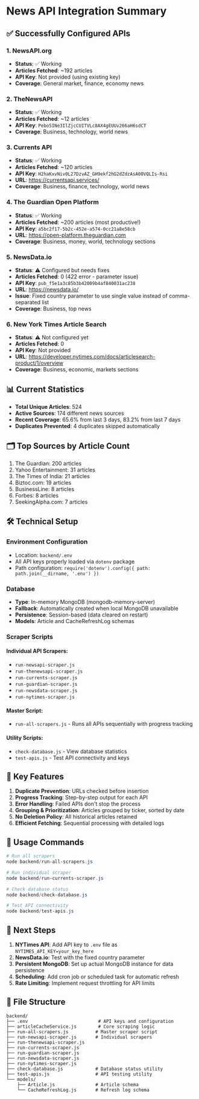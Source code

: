 # News API Integration Summary

## ✅ Successfully Configured APIs

### 1. **NewsAPI.org**
- **Status**: ✅ Working
- **Articles Fetched**: ~192 articles
- **API Key**: Not provided (using existing key)
- **Coverage**: General market, finance, economy news

### 2. **TheNewsAPI**
- **Status**: ✅ Working  
- **Articles Fetched**: ~12 articles
- **API Key**: `Pebo5INe3IlZjcCUITVLc8AX4gEUUv266aH6sdCT`
- **Coverage**: Business, technology, world news

### 3. **Currents API**
- **Status**: ✅ Working
- **Articles Fetched**: ~120 articles
- **API Key**: `H2haKxvNiv0L27DzvAZ_GH9ekf2hG2dZdzAsA00VQLIs-Rsi`
- **URL**: https://currentsapi.services/
- **Coverage**: Business, finance, technology, world news

### 4. **The Guardian Open Platform**
- **Status**: ✅ Working
- **Articles Fetched**: ~200 articles (most productive!)
- **API Key**: `a5bc2f17-5b2c-452e-a574-0cc21a8e58cb`
- **URL**: https://open-platform.theguardian.com
- **Coverage**: Business, money, world, technology sections

### 5. **NewsData.io**
- **Status**: ⚠️ Configured but needs fixes
- **Articles Fetched**: 0 (422 error - parameter issue)
- **API Key**: `pub_f5e1a3c85b3b42009b4af840031ac238`
- **URL**: https://newsdata.io/
- **Issue**: Fixed country parameter to use single value instead of comma-separated list
- **Coverage**: Business, top news

### 6. **New York Times Article Search**
- **Status**: ⚠️ Not configured yet
- **Articles Fetched**: 0
- **API Key**: Not provided
- **URL**: https://developer.nytimes.com/docs/articlesearch-product/1/overview
- **Coverage**: Business, economic, markets sections

## 📊 Current Statistics

- **Total Unique Articles**: 524
- **Active Sources**: 174 different news sources
- **Recent Coverage**: 65.6% from last 3 days, 83.2% from last 7 days
- **Duplicates Prevented**: 4 duplicates skipped automatically

## 🗂️ Top Sources by Article Count

1. The Guardian: 200 articles
2. Yahoo Entertainment: 31 articles
3. The Times of India: 21 articles
4. Biztoc.com: 19 articles
5. BusinessLine: 8 articles
6. Forbes: 8 articles
7. SeekingAlpha.com: 7 articles

## 🛠️ Technical Setup

### Environment Configuration
- Location: `backend/.env`
- All API keys properly loaded via `dotenv` package
- Path configuration: `require('dotenv').config({ path: path.join(__dirname, '.env') })`

### Database
- **Type**: In-memory MongoDB (mongodb-memory-server)
- **Fallback**: Automatically created when local MongoDB unavailable
- **Persistence**: Session-based (data cleared on restart)
- **Models**: Article and CacheRefreshLog schemas

### Scraper Scripts

#### Individual API Scrapers:
- `run-newsapi-scraper.js`
- `run-thenewsapi-scraper.js`
- `run-currents-scraper.js`
- `run-guardian-scraper.js`
- `run-newsdata-scraper.js`
- `run-nytimes-scraper.js`

#### Master Script:
- `run-all-scrapers.js` - Runs all APIs sequentially with progress tracking

#### Utility Scripts:
- `check-database.js` - View database statistics
- `test-apis.js` - Test API connectivity and keys

## 🔧 Key Features

1. **Duplicate Prevention**: URLs checked before insertion
2. **Progress Tracking**: Step-by-step output for each API
3. **Error Handling**: Failed APIs don't stop the process
4. **Grouping & Prioritization**: Articles grouped by ticker, sorted by date
5. **No Deletion Policy**: All historical articles retained
6. **Efficient Fetching**: Sequential processing with detailed logs

## 📝 Usage Commands

```powershell
# Run all scrapers
node backend/run-all-scrapers.js

# Run individual scraper
node backend/run-currents-scraper.js

# Check database status
node backend/check-database.js

# Test API connectivity
node backend/test-apis.js
```

## 🎯 Next Steps

1. **NYTimes API**: Add API key to `.env` file as `NYTIMES_API_KEY=your_key_here`
2. **NewsData.io**: Test with the fixed country parameter
3. **Persistent MongoDB**: Set up actual MongoDB instance for data persistence
4. **Scheduling**: Add cron job or scheduled task for automatic refresh
5. **Rate Limiting**: Implement request throttling for API limits

## 📂 File Structure

```
backend/
├── .env                          # API keys and configuration
├── articleCacheService.js        # Core scraping logic
├── run-all-scrapers.js          # Master scraper script
├── run-newsapi-scraper.js       # Individual scrapers
├── run-thenewsapi-scraper.js
├── run-currents-scraper.js
├── run-guardian-scraper.js
├── run-newsdata-scraper.js
├── run-nytimes-scraper.js
├── check-database.js            # Database status utility
├── test-apis.js                 # API testing utility
└── models/
    ├── Article.js               # Article schema
    └── CacheRefreshLog.js       # Refresh log schema
```
